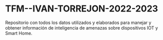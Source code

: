 # TFM--IVAN-TORREJON-2022-2023
Repositorio con todos los datos utilizados y elaborados para manejar y obtener información de inteligencia de amenazas sobre dispositivos IOT y Smart Home.
